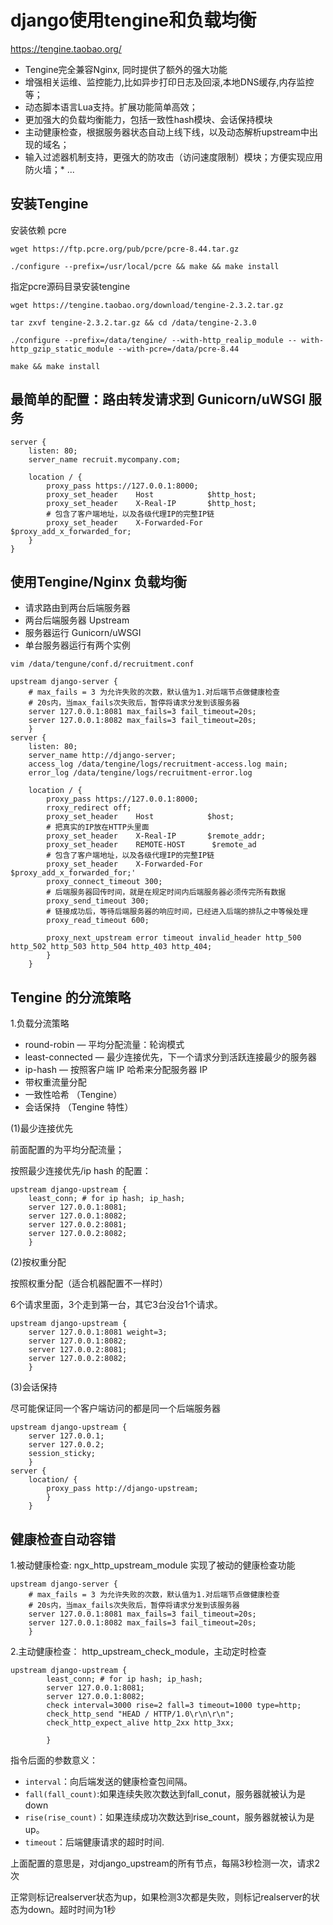 # django使用tengine和负载均衡

https://tengine.taobao.org/
* Tengine完全兼容Nginx, 同时提供了额外的强大功能
* 增强相关运维、监控能力,比如异步打印日志及回滚,本地DNS缓存,内存监控等；
* 动态脚本语言Lua支持。扩展功能简单高效；
* 更加强大的负载均衡能力，包括一致性hash模块、会话保持模块
* 主动健康检查，根据服务器状态自动上线下线，以及动态解析upstream中出现的域名；
* 输入过滤器机制支持，更强大的防攻击（访问速度限制）模块；方便实现应用防火墙；* 
...

## 安装Tengine

安装依赖 pcre

```shell
wget https://ftp.pcre.org/pub/pcre/pcre-8.44.tar.gz

./configure --prefix=/usr/local/pcre && make && make install
```

指定pcre源码目录安装tengine
```shell
wget https://tengine.taobao.org/download/tengine-2.3.2.tar.gz

tar zxvf tengine-2.3.2.tar.gz && cd /data/tengine-2.3.0

./configure --prefix=/data/tengine/ --with-http_realip_module -- with-http_gzip_static_module --with-pcre=/data/pcre-8.44

make && make install
```

## 最简单的配置：路由转发请求到 Gunicorn/uWSGI 服务

```
server {
    listen: 80;
    server_name recruit.mycompany.com;

    location / {
        proxy_pass https://127.0.0.1:8000;
        proxy_set_header    Host            $http_host;
        proxy_set_header    X-Real-IP       $http_host;
        # 包含了客户端地址，以及各级代理IP的完整IP链
        proxy_set_header    X-Forwarded-For $proxy_add_x_forwarded_for;
    }
}
```

## 使用Tengine/Nginx 负载均衡
* 请求路由到两台后端服务器
* 两台后端服务器 Upstream
* 服务器运行 Gunicorn/uWSGI
* 单台服务器运行有两个实例
    
```shell
vim /data/tengune/conf.d/recruitment.conf
```
```
upstream django-server {
    # max_fails = 3 为允许失败的次数，默认值为1.对后端节点做健康检查
    # 20s内，当max_fails次失败后，暂停将请求分发到该服务器
    server 127.0.0.1:8081 max_fails=3 fail_timeout=20s;
    server 127.0.0.1:8082 max_fails=3 fail_timeout=20s;
    }
server {
    listen: 80;
    server_name http://django-server;
    access_log /data/tengine/logs/recruitment-access.log main;
    error_log /data/tengine/logs/recruitment-error.log
    
    location / {
        proxy_pass https://127.0.0.1:8000;
        rroxy_redirect off;
        proxy_set_header    Host            $host;
        # 把真实的IP放在HTTP头里面
        proxy_set_header    X-Real-IP       $remote_addr;
        proxy_set_header    REMOTE-HOST      $remote_ad
        # 包含了客户端地址，以及各级代理IP的完整IP链
        proxy_set_header    X-Forwarded-For $proxy_add_x_forwarded_for;'
        proxy_connect_timeout 300;
        # 后端服务器回传时间，就是在规定时间内后端服务器必须传完所有数据
        proxy_send_timeout 300;
        # 链接成功后，等待后端服务器的响应时间，已经进入后端的排队之中等候处理
        proxy_read_timeout 600;
        
        proxy_next_upstream error timeout invalid_header http_500 http_502 http_503 http_504 http_403 http_404;
        }
    }
```

        
## Tengine 的分流策略

1.负载分流策略
* round-robin — 平均分配流量：轮询模式
* least-connected — 最少连接优先，下一个请求分到活跃连接最少的服务器
* ip-hash — 按照客户端 IP 哈希来分配服务器 IP
* 带权重流量分配
* 一致性哈希 （Tengine）
* 会话保持 （Tengine 特性）

(1)最少连接优先

前面配置的为平均分配流量；

按照最少连接优先/ip hash 的配置：
```
upstream django-upstream {
    least_conn; # for ip hash; ip_hash;
    server 127.0.0.1:8081;
    server 127.0.0.1:8082;
    server 127.0.0.2:8081;
    server 127.0.0.2:8082;
    }
```
            
(2)按权重分配

按照权重分配（适合机器配置不一样时）

6个请求里面，3个走到第一台，其它3台没台1个请求。
```
upstream django-upstream {
    server 127.0.0.1:8081 weight=3;
    server 127.0.0.1:8082;
    server 127.0.0.2:8081;
    server 127.0.0.2:8082;
    }
```
            
(3)会话保持

尽可能保证同一个客户端访问的都是同一个后端服务器
```
upstream django-upstream {
    server 127.0.0.1;
    server 127.0.0.2;
    session_sticky;
    }
server {
    location/ {
        proxy_pass http://django-upstream;
        }
    }
```
                
## 健康检查自动容错
1.被动健康检查: ngx_http_upstream_module 实现了被动的健康检查功能

```
upstream django-server {
    # max_fails = 3 为允许失败的次数，默认值为1.对后端节点做健康检查
    # 20s内，当max_fails次失败后，暂停将请求分发到该服务器
    server 127.0.0.1:8081 max_fails=3 fail_timeout=20s;
    server 127.0.0.1:8082 max_fails=3 fail_timeout=20s;
    }
```
            
2.主动健康检查： http_upstream_check_module，主动定时检查

```
upstream django-upstream {
        least_conn; # for ip hash; ip_hash;
        server 127.0.0.1:8081;
        server 127.0.0.1:8082;
        check interval=3000 rise=2 fall=3 timeout=1000 type=http;
        check_http_send "HEAD / HTTP/1.0\r\n\r\n";
        check_http_expect_alive http_2xx http_3xx;

        }
```
指令后面的参数意义：

* `interval`：向后端发送的健康检查包间隔。
* `fall(fall_count)`:如果连续失败次数达到fall_conut，服务器就被认为是down
* `rise(rise_count)`：如果连续成功次数达到rise_count，服务器就被认为是up。
* `timeout`：后端健康请求的超时时间.

上面配置的意思是，对django_upstream的所有节点，每隔3秒检测一次，请求2次

正常则标记realserver状态为up，如果检测3次都是失败，则标记realserver的状态为down。超时时间为1秒
    
        